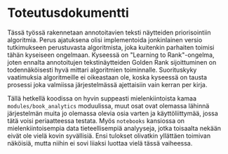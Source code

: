 # Toteutusdokumentti

Tässä työssä rakennetaan annotoitavien teksti näytteiden priorisointiin algoritmia. Perus ajatuksena olisi implementoida jonkinlainen versio tutkimukseen perustuvasta algoritmista, joka kuitenkin parhaiten toimisi tähän kyseiseen ongelmaan. Kyseessä on "Learning to Rank"-ongelma, joten ennalta annotoitujen tekstinäytteiden Golden Rank sijoittuminen on todennäköisesti hyvä mittari algoritmien toiminnalle. Suorituskyky vaatimuksia algoritmeille ei oikeastaan ole, koska kyseessä on tausta prosessi joka valmiissa järjestelmässä ajettaisiin vain kerran per kirja.

Tällä hetkellä koodissa on hyvin suppeasti mielenkiintoista kamaa `modules/book_analytics` moduulissa, muut osat ovat olemassa lähinnä järjestelmän muita jo olemassa olevia osia varten ja käyttöliittymää, jossa tätä voisi periaatteessa testata. Myös `notebooks` kansiossa on mielenkiintoisempia data tieteellisempiä analyyseja, jotka toisaalta nekään eivät ole vielä kovin syvällisiä. Ensi tulokset olivatkin yllättäen toimivan näköisiä, mutta niihin ei sovi liiaksi luottaa vielä tässä vaiheessa.